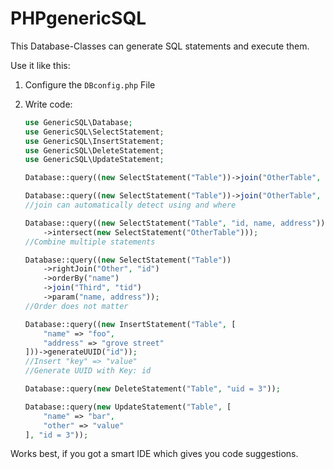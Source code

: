 # PHPgenericSQL

This Database-Classes can generate SQL statements and execute them.

Use it like this:

1. Configure the `DBconfig.php` File

2. Write code:
   ```php
   use GenericSQL\Database;
   use GenericSQL\SelectStatement;
   use GenericSQL\InsertStatement;
   use GenericSQL\DeleteStatement;
   use GenericSQL\UpdateStatement;
   
   Database::query((new SelectStatement("Table"))->join("OtherTable", "oid"));
   
   Database::query((new SelectStatement("Table"))->join("OtherTable", "aid = oid"));
   //join can automatically detect using and where

   Database::query((new SelectStatement("Table", "id, name, address"))
       ->intersect(new SelectStatement("OtherTable")));
   //Combine multiple statements

   Database::query((new SelectStatement("Table"))
       ->rightJoin("Other", "id")
       ->orderBy("name")
       ->join("Third", "tid")
       ->param("name, address"));
   //Order does not matter
   
   Database::query((new InsertStatement("Table", [
       "name" => "foo",
       "address" => "grove street"
   ]))->generateUUID("id"));
   //Insert "key" => "value"
   //Generate UUID with Key: id
   
   Database::query(new DeleteStatement("Table", "uid = 3"));
   
   Database::query(new UpdateStatement("Table", [
       "name" => "bar",
       "other" => "value"
   ], "id = 3"));
   ```

Works best, if you got a smart IDE which gives you code suggestions.
